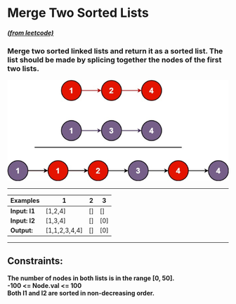 # **Merge Two Sorted Lists**
#### [_(from leetcode)_](https://leetcode.com/problems/merge-two-sorted-lists/)

### Merge two sorted linked lists and return it as a sorted list. The list should be made by splicing together the nodes of the first two lists.

![merge two sorted lists](../res/merge_ex1.jpg "Merge Two Sorted Lists")

---

| **Examples**  | 1             | 2  | 3   |
|---------------|---------------|----|-----|
| **Input: l1** | [1,2,4]       | [] | []  |
| **Input: l2** | [1,3,4]       | [] | [0] |
| **Output:**   | [1,1,2,3,4,4] | [] | [0] |

---
## **Constraints:**

**The number of nodes in both lists is in the range [0, 50].  
-100 <= Node.val <= 100  
Both l1 and l2 are sorted in non-decreasing order.**
